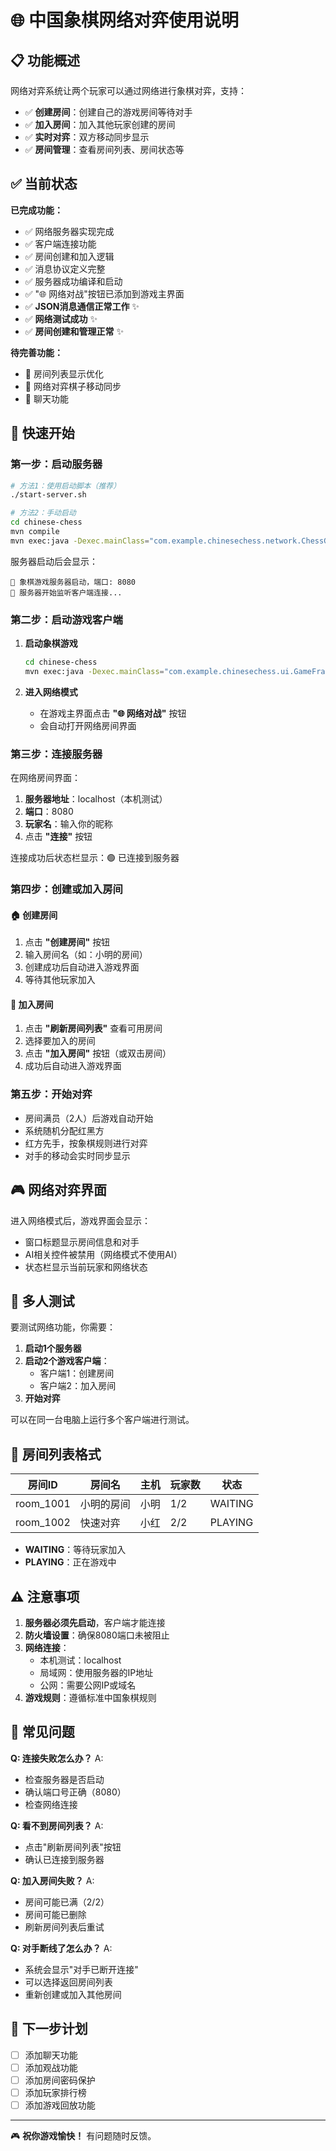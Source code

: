 # 🌐 中国象棋网络对弈使用说明

## 📋 功能概述

网络对弈系统让两个玩家可以通过网络进行象棋对弈，支持：
- ✅ **创建房间**：创建自己的游戏房间等待对手
- ✅ **加入房间**：加入其他玩家创建的房间
- ✅ **实时对弈**：双方移动同步显示
- ✅ **房间管理**：查看房间列表、房间状态等

## ✅ 当前状态

**已完成功能：**
- ✅ 网络服务器实现完成
- ✅ 客户端连接功能
- ✅ 房间创建和加入逻辑
- ✅ 消息协议定义完整
- ✅ 服务器成功编译和启动
- ✅ "🌐 网络对战"按钮已添加到游戏主界面
- ✅ **JSON消息通信正常工作** ✨
- ✅ **网络测试成功** ✨
- ✅ **房间创建和管理正常** ✨

**待完善功能：**
- 📝 房间列表显示优化
- 📝 网络对弈棋子移动同步
- 📝 聊天功能

## 🚀 快速开始

### 第一步：启动服务器

```bash
# 方法1：使用启动脚本（推荐）
./start-server.sh

# 方法2：手动启动
cd chinese-chess
mvn compile
mvn exec:java -Dexec.mainClass="com.example.chinesechess.network.ChessGameServer"
```

服务器启动后会显示：
```
🚀 象棋游戏服务器启动，端口: 8080
🌟 服务器开始监听客户端连接...
```

### 第二步：启动游戏客户端

1. **启动象棋游戏**
   ```bash
   cd chinese-chess
   mvn exec:java -Dexec.mainClass="com.example.chinesechess.ui.GameFrame"
   ```

2. **进入网络模式**
   - 在游戏主界面点击 **"🌐 网络对战"** 按钮
   - 会自动打开网络房间界面

### 第三步：连接服务器

在网络房间界面：
1. **服务器地址**：localhost（本机测试）
2. **端口**：8080
3. **玩家名**：输入你的昵称
4. 点击 **"连接"** 按钮

连接成功后状态栏显示：🟢 已连接到服务器

### 第四步：创建或加入房间

#### 🏠 创建房间
1. 点击 **"创建房间"** 按钮
2. 输入房间名（如：小明的房间）
3. 创建成功后自动进入游戏界面
4. 等待其他玩家加入

#### 🚪 加入房间
1. 点击 **"刷新房间列表"** 查看可用房间
2. 选择要加入的房间
3. 点击 **"加入房间"** 按钮（或双击房间）
4. 成功后自动进入游戏界面

### 第五步：开始对弈

- 房间满员（2人）后游戏自动开始
- 系统随机分配红黑方
- 红方先手，按象棋规则进行对弈
- 对手的移动会实时同步显示

## 🎮 网络对弈界面

进入网络模式后，游戏界面会显示：
- 窗口标题显示房间信息和对手
- AI相关控件被禁用（网络模式不使用AI）
- 状态栏显示当前玩家和网络状态

## 🔧 多人测试

要测试网络功能，你需要：

1. **启动1个服务器**
2. **启动2个游戏客户端**：
   - 客户端1：创建房间
   - 客户端2：加入房间
3. **开始对弈**

可以在同一台电脑上运行多个客户端进行测试。

## 📝 房间列表格式

| 房间ID | 房间名 | 主机 | 玩家数 | 状态 |
|--------|--------|------|--------|------|
| room_1001 | 小明的房间 | 小明 | 1/2 | WAITING |
| room_1002 | 快速对弈 | 小红 | 2/2 | PLAYING |

- **WAITING**：等待玩家加入
- **PLAYING**：正在游戏中

## ⚠️ 注意事项

1. **服务器必须先启动**，客户端才能连接
2. **防火墙设置**：确保8080端口未被阻止
3. **网络连接**：
   - 本机测试：localhost
   - 局域网：使用服务器的IP地址
   - 公网：需要公网IP或域名
4. **游戏规则**：遵循标准中国象棋规则

## 🐛 常见问题

**Q: 连接失败怎么办？**
A: 
- 检查服务器是否启动
- 确认端口号正确（8080）
- 检查网络连接

**Q: 看不到房间列表？**
A:
- 点击"刷新房间列表"按钮
- 确认已连接到服务器

**Q: 加入房间失败？**
A:
- 房间可能已满（2/2）
- 房间可能已删除
- 刷新房间列表后重试

**Q: 对手断线了怎么办？**
A:
- 系统会显示"对手已断开连接"
- 可以选择返回房间列表
- 重新创建或加入其他房间

## 🎯 下一步计划

- [ ] 添加聊天功能
- [ ] 添加观战功能  
- [ ] 添加房间密码保护
- [ ] 添加玩家排行榜
- [ ] 添加游戏回放功能

---

🎮 **祝你游戏愉快！** 有问题随时反馈。
